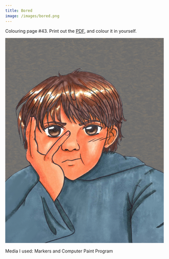 ```yaml
---
title: Bored
image: /images/bored.png
---
```

Colouring page #43. Print out the [PDF], and colour it in yourself.

![png]

Media I used: Markers and Computer Paint Program

[png]: /images/bored.png
[PDF]: /images/bored.pdf

